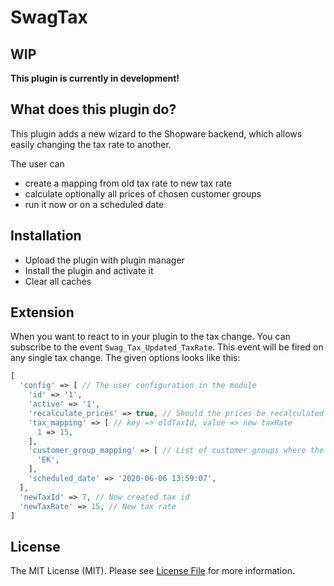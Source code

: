 # SwagTax

## WIP

**This plugin is currently in development!**

## What does this plugin do?

This plugin adds a new wizard to the Shopware backend, which allows easily changing the tax rate to another.

The user can

* create a mapping from old tax rate to new tax rate
* calculate optionally all prices of chosen customer groups
* run it now or on a scheduled date

## Installation

* Upload the plugin with plugin manager
* Install the plugin and activate it
* Clear all caches

## Extension

When you want to react to in your plugin to the tax change. You can subscribe to the event `Swag_Tax_Updated_TaxRate`. This event will be fired on any single tax change. The given options looks like this:

```php
[
  'config' => [ // The user configuration in the module
    'id' => '1',
    'active' => '1',
    'recalculate_prices' => true, // Should the prices be recalculated to the gross price?
    'tax_mapping' => [ // key => oldTaxId, value => new taxRate
      1 => 15,
    ],
    'customer_group_mapping' => [ // List of customer groups where the price should be recalcuated
      'EK',
    ],
    'scheduled_date' => '2020-06-06 13:59:07',
  ],
  'newTaxId' => 7, // New created tax id
  'newTaxRate' => 15, // New tax rate
]
```

## License

The MIT License (MIT). Please see [License File](LICENSE.md) for more information.
